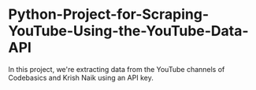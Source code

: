 # Python-Project-for-Scraping-YouTube-Using-the-YouTube-Data-API
In this project, we're extracting data from the YouTube channels of Codebasics and Krish Naik using an API key.
